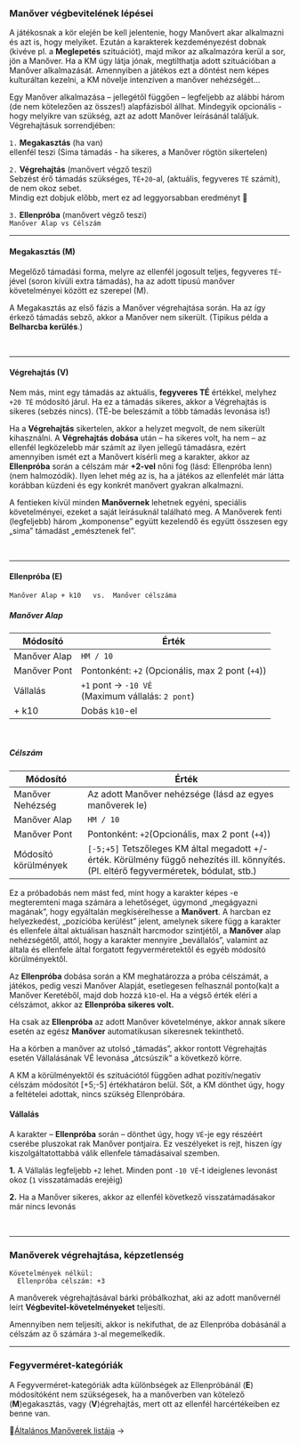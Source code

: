 ### Manőver végbevitelének lépései

A játékosnak a kör elején be kell jelentenie, hogy Manővert akar alkalmazni és azt is, hogy melyiket. Ezután a karakterek kezdeményezést dobnak (kivéve pl. a **Meglepetés** szituációt), majd mikor az alkalmazóra kerül a sor, jön a Manőver. Ha a KM úgy látja jónak, megtilthatja adott szituációban a Manőver alkalmazását. Amennyiben a játékos ezt a döntést nem képes kulturáltan kezelni, a KM növelje intenzíven a manőver nehézségét...

Egy Manőver alkalmazása – jellegétől függően – legfeljebb az alábbi három (de nem kötelezően az összes!) alapfázisból állhat. Mindegyik opcionális - hogy melyikre van szükség, azt az adott Manőver leírásánál találjuk. Végrehajtásuk sorrendjében:

`1.` **Megakasztás** (ha van)\
  ellenfél teszi (Sima támadás - ha sikeres, a Manőver rögtön sikertelen)

`2.` **Végrehajtás** (manővert végző teszi)\
  Sebzést érő támadás szükséges, `TÉ+20`-al, (aktuális, fegyveres `TÉ` számít), de nem okoz sebet.\
  Mindig ezt dobjuk előbb, mert ez ad leggyorsabban eredményt 🔆

`3.` **Ellenpróba** (manővert végző teszi)\
`Manőver Alap vs Célszám`

---
#### Megakasztás (M)

Megelőző támadási forma, melyre az ellenfél jogosult teljes, fegyveres `TÉ`-jével (soron kívüli extra támadás), ha az adott típusú manőver követelményei között ez szerepel (M).

A Megakasztás az első fázis a Manőver végrehajtása során. Ha az így érkező támadás sebző, akkor a Manőver nem sikerült. (Tipikus példa a **Belharcba kerülés**.)

<br />

---
#### Végrehajtás (V)

Nem más, mint egy támadás az aktuális, **fegyveres TÉ** értékkel, melyhez `+20 TÉ` módosító járul. Ha ez a támadás sikeres, akkor a Végrehajtás is sikeres (sebzés nincs). (TÉ-be beleszámít a több támadás levonása is!)

Ha a **Végrehajtás** sikertelen, akkor a helyzet megvolt, de nem sikerült kihasználni. A **Végrehajtás** **dobása** után – ha sikeres volt, ha nem – az ellenfél legközelebb már számít az ilyen jellegű támadásra, ezért amennyiben ismét ezt a Manővert kísérli meg a karakter, akkor az **Ellenpróba** során a célszám már **+2-vel** nőni fog (lásd: Ellenpróba lenn) (nem halmozódik). Ilyen lehet még az is, ha a játékos az ellenfelét már látta korábban küzdeni és egy konkrét manővert gyakran alkalmazni.

A fentieken kívül minden **Manővernek** lehetnek egyéni, speciális követelményei, ezeket a saját leírásuknál található meg. A Manőverek fenti (legfeljebb) három „komponense” együtt kezelendő és együtt összesen egy „sima” támadást „emésztenek fel”.

<br />

---
#### Ellenpróba (E)

```
Manőver Alap + k10   vs.  Manőver célszáma
```

##### Manőver Alap

| Módosító     | Érték                                                |
| ------------ | ---------------------------------------------------- |
| Manőver Alap | `HM / 10`                                            |
| Manőver Pont | Pontonként: `+2` (Opcionális, max 2 pont (`+4`))     |
| Vállalás     | `+1` pont → `-10 VÉ`<br>(Maximum vállalás: `2 pont`) |
| + k10        | Dobás `k10`-el                                       |

<br />

##### Célszám

| Módosító             | Érték                                                                                                                                   |
| -------------------- | --------------------------------------------------------------------------------------------------------------------------------------- |
| Manőver Nehézség     | Az adott Manőver nehézsége (lásd az egyes manőverek le)                                                                                 |
| Manőver Alap         | `HM / 10`                                                                                                                               |
| Manőver Pont         | Pontonként: `+2`(Opcionális, max 2 pont (`+4`))                                                                                         |
| Módosító körülmények | `[-5;+5]` Tetszőleges KM által megadott +/- érték. Körülmény függő nehezítés ill. könnyítés. (Pl. eltérő fegyverméretek, bódulat, stb.) |

Ez a próbadobás nem mást fed, mint hogy a karakter képes -e megteremteni maga számára a lehetőséget, úgymond „megágyazni magának”, hogy egyáltalán megkísérelhesse a **Manővert**. A harcban ez helyezkedést, „pozícióba kerülést” jelent, amelynek sikere függ a karakter és ellenfele által aktuálisan használt harcmodor szintjétől, a **Manőver** alap nehézségétől, attól, hogy a karakter mennyire „bevállalós”, valamint az általa és ellenfele által forgatott fegyverméretektől és egyéb módosító körülményektől.

Az **Ellenpróba** dobása során a KM meghatározza a próba célszámát, a játékos, pedig veszi Manőver Alapját, esetlegesen felhasznál ponto(ka)t a Manőver Keretéből, majd dob hozzá `k10`-el. Ha a végső érték eléri a célszámot, akkor az **Ellenpróba** **sikeres volt.**

Ha csak az **Ellenpróba** az adott Manőver követelménye, akkor annak sikere esetén az egész **Manőver** automatikusan sikeresnek tekinthető.

Ha a körben a manőver az utolsó „támadás”, akkor rontott Végrehajtás esetén Vállalásának VÉ levonása „átcsúszik” a következő körre.

A KM a körülményektől és szituációtól függően adhat pozitív/negatív célszám módosítót [+5;-5] értékhatáron belül. Sőt, a KM dönthet úgy, hogy a feltételei adottak, nincs szükség Ellenpróbára.

#### Vállalás

A karakter – **Ellenpróba** során – dönthet úgy, hogy `VÉ`-je egy részéért cserébe pluszokat rak Manőver pontjaira. Ez veszélyeket is rejt, hiszen így kiszolgáltatottabbá válik ellenfele támadásaival szemben.

**1.** A Vállalás legfeljebb `+2` lehet. Minden pont `-10 VÉ`-t ideiglenes levonást okoz (`1` visszatámadás erejéig)

**2.**  Ha a Manőver sikeres, akkor az ellenfél következő visszatámadásakor már nincs levonás

<br/>

---
### Manőverek végrehajtása, képzetlenség
```
Követelmények nélkül:
  Ellenpróba célszám: +3
```

A manőverek végrehajtásával bárki próbálkozhat, aki az adott manővernél leírt **Végbevitel-követelményeket** teljesíti.

Amennyiben nem teljesíti, akkor is nekifuthat, de az Ellenpróba dobásánál a célszám az ő számára `3`-al megemelkedik.

---
### Fegyverméret-kategóriák

A Fegyverméret-kategóriák adta különbségek az Ellenpróbánál (**E**) módosítóként nem szükségesek, ha a manőverben van kötelező (**M**)egakasztás, vagy (**V**)égrehajtás, mert ott az ellenfél harcértékeiben ez benne van.

🔗[Általános Manőverek listája](065_03_altalanos_manoverek.md) →
